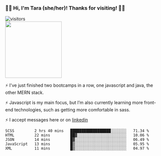 ### 👋🏾 Hi, I'm Tara (she/her)! Thanks for visiting! 👋🏾
![visitors](https://visitor-badge.glitch.me/badge?page_id=qualmless)
<BR>
<img height="180em" src="https://github-readme-stats.vercel.app/api?username=qualmless&show_icons=true&hide_border=true&&count_private=true&include_all_commits=true" />

⚡️ I've just finished two bootcamps in a row, one javascript and java, the other MERN stack. 

⚡️ Javascript is my main focus, but I’m also currently learning more front-end technologies, such as getting more comfortable in sass. 

⚡️ I accept messages here or on <a href="https://www.linkedin.com/in/tarajdunmore/">linkedin</a>

<!--START_SECTION:waka-->
```text
SCSS         2 hrs 40 mins   ██████████████████░░░░░░░   71.34 % 
HTML         22 mins         ██▓░░░░░░░░░░░░░░░░░░░░░░   10.06 % 
JSON         14 mins         █▓░░░░░░░░░░░░░░░░░░░░░░░   06.49 % 
JavaScript   13 mins         █▒░░░░░░░░░░░░░░░░░░░░░░░   05.95 % 
XML          11 mins         █▒░░░░░░░░░░░░░░░░░░░░░░░   04.97 % 
```
<!--END_SECTION:waka-->

<!--
**qualmless/qualmless** is a ✨ _special_ ✨ repository because its `README.md` (this file) appears on your GitHub profile.

Here are some ideas to get you started:
- 🔭 I’m currently working on ...
- 👯 I’m looking to collaborate on ...
- 🤔 I’m looking for help with ...
- 💬 Ask me about ...
- 📫 How to reach me: ...
- ⚡ Fun fact: ...
-->
